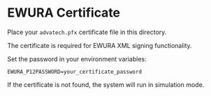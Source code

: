 # EWURA Certificate

Place your `advatech.pfx` certificate file in this directory.

The certificate is required for EWURA XML signing functionality.

Set the password in your environment variables:
```
EWURA_P12PASSWORD=your_certificate_password
```

If the certificate is not found, the system will run in simulation mode.
